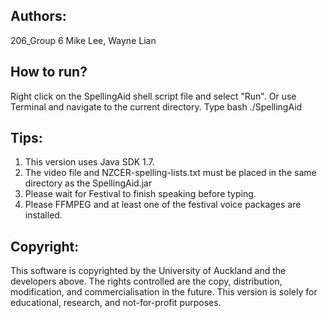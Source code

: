 ## Authors:
206_Group 6
Mike Lee, Wayne Lian

## How to run?
Right click on the SpellingAid shell script file and select "Run".
Or use Terminal and navigate to the current directory. Type bash ./SpellingAid

## Tips:
1. This version uses Java SDK 1.7.
2. The video file and NZCER-spelling-lists.txt must be placed in the same directory as the SpellingAid.jar
3. Please wait for Festival to finish speaking before typing.
4. Please FFMPEG and at least one of the festival voice packages are installed.

## Copyright:
This software is copyrighted by the University of Auckland and the developers above.
The rights controlled are the copy, distribution, modification, and commercialisation in the future.
This version is solely for educational, research, and not-for-profit purposes.
